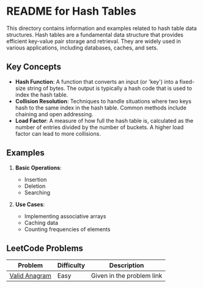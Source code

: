 # README for Hash Tables

This directory contains information and examples related to hash table data structures. Hash tables are a fundamental data structure that provides efficient key-value pair storage and retrieval. They are widely used in various applications, including databases, caches, and sets.

## Key Concepts

- **Hash Function**: A function that converts an input (or 'key') into a fixed-size string of bytes. The output is typically a hash code that is used to index the hash table.
- **Collision Resolution**: Techniques to handle situations where two keys hash to the same index in the hash table. Common methods include chaining and open addressing.
- **Load Factor**: A measure of how full the hash table is, calculated as the number of entries divided by the number of buckets. A higher load factor can lead to more collisions.

## Examples

1. **Basic Operations**:
   - Insertion
   - Deletion
   - Searching

2. **Use Cases**:
   - Implementing associative arrays
   - Caching data
   - Counting frequencies of elements

## LeetCode Problems

| Problem | Difficulty | Description |
|---------|------------|-------------|
| [Valid Anagram](https://leetcode.com/problems/valid-anagram/description/) | Easy | Given in the problem link |